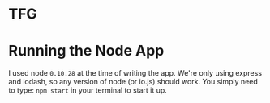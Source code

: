 # TFG

# Running the Node App

I used node `0.10.28` at the time of writing the app. We're only using express and lodash, so any version of node (or io.js) should work. You simply need to type: `npm start` in your terminal to start it up.
